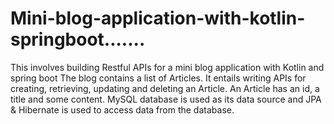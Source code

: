 # Mini-blog-application-with-kotlin-springboot.......
This involves building Restful APIs for a mini blog application with Kotlin and spring boot
The blog contains a list of Articles. It entails writing APIs for creating, retrieving, updating and deleting an Article.
An Article has an id, a title and some content.
MySQL database is used as its data source and JPA & Hibernate is used to access data from the database.
